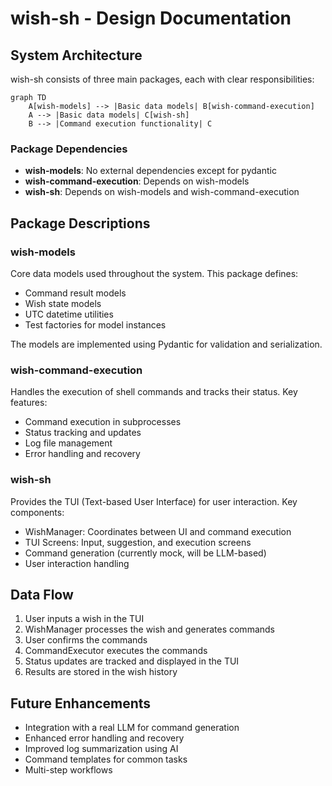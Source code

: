 # wish-sh - Design Documentation

## System Architecture

wish-sh consists of three main packages, each with clear responsibilities:

```mermaid
graph TD
    A[wish-models] --> |Basic data models| B[wish-command-execution]
    A --> |Basic data models| C[wish-sh]
    B --> |Command execution functionality| C
```

### Package Dependencies

- **wish-models**: No external dependencies except for pydantic
- **wish-command-execution**: Depends on wish-models
- **wish-sh**: Depends on wish-models and wish-command-execution

## Package Descriptions

### wish-models

Core data models used throughout the system. This package defines:

- Command result models
- Wish state models
- UTC datetime utilities
- Test factories for model instances

The models are implemented using Pydantic for validation and serialization.

### wish-command-execution

Handles the execution of shell commands and tracks their status. Key features:

- Command execution in subprocesses
- Status tracking and updates
- Log file management
- Error handling and recovery

### wish-sh

Provides the TUI (Text-based User Interface) for user interaction. Key components:

- WishManager: Coordinates between UI and command execution
- TUI Screens: Input, suggestion, and execution screens
- Command generation (currently mock, will be LLM-based)
- User interaction handling

## Data Flow

1. User inputs a wish in the TUI
2. WishManager processes the wish and generates commands
3. User confirms the commands
4. CommandExecutor executes the commands
5. Status updates are tracked and displayed in the TUI
6. Results are stored in the wish history

## Future Enhancements

- Integration with a real LLM for command generation
- Enhanced error handling and recovery
- Improved log summarization using AI
- Command templates for common tasks
- Multi-step workflows
